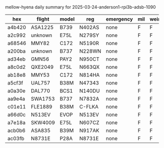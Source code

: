 mellow-hyena daily summary for 2025-03-24-anderson1-rpi3b-adsb-1090

|hex|flight|model|reg|emergency|mil|weirdo|
|--|--|--|--|--|--|--|
|a4b420|ASA1225|B739|N402AS|none|F|F|
|a2c992|unknown|E75L|N279SY|none|F|F|
|a68546|MMY82|C172|N5190R|none|F|F|
|a200ba|unknown|B737|N228WN|none|F|F|
|ad34eb|GMN56|PAY2|N950CT|none|F|F|
|a8c0d2|QXE2049|E75L|N663QX|none|F|F|
|ab18e8|MMY53|C172|N814HA|none|F|F|
|a5cf3f|UAL757|B38M|N47343|none|F|F|
|a0a30e|DAL770|BCS1|N140DU|none|F|F|
|aa9e4a|SWA1753|B737|N7832A|none|F|F|
|c01e11|FLE1889|B38M|C-FLKA|none|F|F|
|a66d0c|N513EV|EVOP|N513EV|none|F|F|
|a7e18a|SKW4009|E75L|N607CZ|none|F|F|
|acb0b6|ASA835|B39M|N917AK|none|F|F|
|ac03fb|N8731E|P28A|N8731E|none|F|F|
